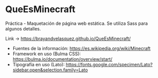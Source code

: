 # QueEsMinecraft
Práctica - Maquetación de página web estática.
Se utiliza Sass para algunos detalles.

Link -> https://brayandvelasquez.github.io/QueEsMinecraft/

- Fuentes de la información: https://es.wikipedia.org/wiki/Minecraft
- Framework en uso (Bulma CSS): https://bulma.io/documentation/overview/start/
- Tipografía en uso (Lato): https://fonts.google.com/specimen/Lato?sidebar.open&selection.family=Lato
